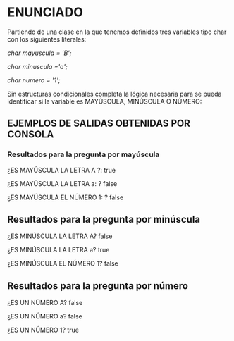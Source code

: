 # ENUNCIADO

Partiendo de una clase en la que tenemos definidos tres variables tipo char con los  siguientes literales: 

*char mayuscula = 'B';*

*char minuscula ='a';*

*char numero = '1';*

Sin estructuras condicionales completa la lógica necesaria para se pueda identificar si la variable es MAYÚSCULA, MINÚSCULA O NÚMERO: 

## EJEMPLOS DE SALIDAS OBTENIDAS POR CONSOLA

### Resultados para la pregunta por mayúscula

¿ES MAYÚSCULA LA LETRA A  ?: true

¿ES MAYÚSCULA LA LETRA   a: ?  false

¿ES MAYÚSCULA EL NÚMERO 1: ?  false


## Resultados para la pregunta por minúscula

¿ES MINÚSCULA LA LETRA  A?  false

¿ES MINÚSCULA LA LETRA a?   true

¿ES MINÚSCULA EL NÚMERO 1?  false


## Resultados para la pregunta por número

¿ES UN NÚMERO A?   false 

¿ES UN NÚMERO a?   false 

¿ES UN NÚMERO 1?    true
